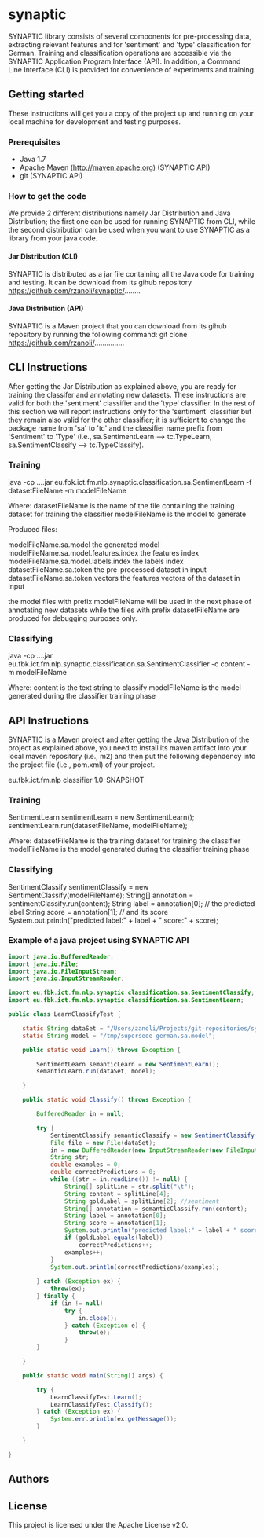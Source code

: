# synaptic

SYNAPTIC library consists of several components for pre-processing data, extracting relevant features and for 'sentiment' and 'type' classification for German. Training and classification operations are accessible via the SYNAPTIC Application Program Interface (API). In addition, a Command Line Interface (CLI) is provided for convenience of experiments and training.

## Getting started

These instructions will get you a copy of the project up and running on your local machine for development and testing purposes.

### Prerequisites

- Java 1.7
- Apache Maven (http://maven.apache.org) (SYNAPTIC API)
- git (SYNAPTIC API)

### How to get the code

We provide 2 different distributions namely Jar Distribution and Java Distribution; the first one can be used for running SYNAPTIC from CLI, while the second distribution can be used when you want to use SYNAPTIC as a library from your java code.

#### Jar Distribution (CLI)

SYNAPTIC is distributed as a jar file containing all the Java code for training and testing. It can be download from its gihub repository https://github.com/rzanoli/synaptic/........ 

#### Java Distribution (API)

SYNAPTIC is a Maven project that you can download from its gihub repository by running the following command:
git clone https://github.com/rzanoli/...............


## CLI Instructions

After getting the Jar Distribution as explained above, you are ready for training the classifer and annotating new datasets. These instructions are valid for both the 'sentiment' classifier and the 'type' classifier. In the rest of this section we will report instructions only for the 'sentiment' classifier but they remain also valid for the other classifier; it is sufficient to change the package name from 'sa' to 'tc' and the classifier name prefix from 'Sentiment' to 'Type' (i.e.,
sa.SentimentLearn --> tc.TypeLearn, sa.SentimentClassify --> tc.TypeClassify).

### Training

java -cp ....jar eu.fbk.ict.fm.nlp.synaptic.classification.sa.SentimentLearn -f datasetFileName -m modelFileName

Where:
	datasetFileName is the name of the file containing the training dataset for training the classifier 
 	modelFileName is the model to generate

Produced files:
 	
modelFileName.sa.model			the generated model
modelFileName.sa.model.features.index	the features index
modelFileName.sa.model.labels.index	the labels index
datasetFileName.sa.token		the pre-processed dataset in input
datasetFileName.sa.token.vectors	the features vectors of the dataset in input

the model files with prefix modelFileName will be used in the next phase of annotating new datasets while the files with prefix datasetFileName are produced for debugging purposes only.


### Classifying

java -cp ....jar eu.fbk.ict.fm.nlp.synaptic.classification.sa.SentimentClassifier -c content -m modelFileName

Where: 
	content is the text string to classify 
	modelFileName is the model generated during the classifier training phase


## API Instructions

SYNAPTIC is a Maven project and after getting the Java Distribution of the project as explained above, you need to install its maven artifact into your local maven repository (i.e., m2) and then put the following dependency into the project file (i.e., pom.xml) of your project.

<dependency>
	<groupId>eu.fbk.ict.fm.nlp</groupId>
	<artifactId>classifier</artifactId>
	<version>1.0-SNAPSHOT</version>
</dependency>


### Training

SentimentLearn sentimentLearn = new SentimentLearn();
sentimentLearn.run(datasetFileName, modelFileName);

Where: 
	datasetFileName is the training dataset for training the classifier 
	modelFileName is the model generated during the classifier training phase

### Classifying

SentimentClassify sentimentClassify = new SentimentClassify(modelFileName);
String[] annotation = sentimentClassify.run(content); 
String label = annotation[0]; // the predicted label
String score = annotation[1]; // and its score
System.out.println("predicted label:" + label + " score:" + score);

### Example of a java project using SYNAPTIC API

```java
import java.io.BufferedReader;
import java.io.File;
import java.io.FileInputStream;
import java.io.InputStreamReader;

import eu.fbk.ict.fm.nlp.synaptic.classification.sa.SentimentClassify;
import eu.fbk.ict.fm.nlp.synaptic.classification.sa.SentimentLearn;

public class LearnClassifyTest {

	static String dataSet = "/Users/zanoli/Projects/git-repositories/synaptic-git/supersede-german-trainingset_iesa_userfeedback_from_ticket_system_2016.tsv";
	static String model = "/tmp/supersede-german.sa.model";

	public static void Learn() throws Exception {

		SentimentLearn semanticLearn = new SentimentLearn();
		semanticLearn.run(dataSet, model);

	}

	public static void Classify() throws Exception {

		BufferedReader in = null;

		try {
			SentimentClassify semanticClassify = new SentimentClassify(model);
			File file = new File(dataSet);
			in = new BufferedReader(new InputStreamReader(new FileInputStream(file), "UTF8"));
			String str;
			double examples = 0;
			double correctPredictions = 0;
			while ((str = in.readLine()) != null) {
				String[] splitLine = str.split("\t");
				String content = splitLine[4];
				String goldLabel = splitLine[2]; //sentiment
				String[] annotation = semanticClassify.run(content);
				String label = annotation[0];
				String score = annotation[1];
				System.out.println("predicted label:" + label + " score:" + score);
				if (goldLabel.equals(label))
					correctPredictions++;
				examples++;
			}
			System.out.println(correctPredictions/examples);
			
		} catch (Exception ex) {
			throw(ex);
		} finally {
			if (in != null)
				try {
					in.close();
				} catch (Exception e) {
					throw(e);
				}
		}

	}

	public static void main(String[] args) {

		try {
			LearnClassifyTest.Learn();
			LearnClassifyTest.Classify();
		} catch (Exception ex) {
			System.err.println(ex.getMessage());
		}

	}

}
```

## Authors

## License

This project is licensed under the Apache License v2.0.
